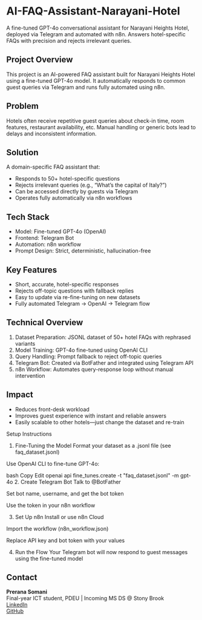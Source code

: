 # AI-FAQ-Assistant-Narayani-Hotel

A fine-tuned GPT-4o conversational assistant for Narayani Heights Hotel, deployed via Telegram and automated with n8n. Answers hotel-specific FAQs with precision and rejects irrelevant queries.

## Project Overview

This project is an AI-powered FAQ assistant built for Narayani Heights Hotel using a fine-tuned GPT-4o model. It automatically responds to common guest queries via Telegram and runs fully automated using n8n.

## Problem

Hotels often receive repetitive guest queries about check-in time, room features, restaurant availability, etc. Manual handling or generic bots lead to delays and inconsistent information.

## Solution

A domain-specific FAQ assistant that:
- Responds to 50+ hotel-specific questions
- Rejects irrelevant queries (e.g., “What’s the capital of Italy?”)
- Can be accessed directly by guests via Telegram
- Operates fully automatically via n8n workflows

## Tech Stack

- Model: Fine-tuned GPT-4o (OpenAI)
- Frontend: Telegram Bot
- Automation: n8n workflow
- Prompt Design: Strict, deterministic, hallucination-free

## Key Features

- Short, accurate, hotel-specific responses
- Rejects off-topic questions with fallback replies
- Easy to update via re-fine-tuning on new datasets
- Fully automated Telegram → OpenAI → Telegram flow

## Technical Overview

1. Dataset Preparation: JSONL dataset of 50+ hotel FAQs with rephrased variants
2. Model Training: GPT-4o fine-tuned using OpenAI CLI
3. Query Handling: Prompt fallback to reject off-topic queries
4. Telegram Bot: Created via BotFather and integrated using Telegram API
5. n8n Workflow: Automates query-response loop without manual intervention

## Impact

- Reduces front-desk workload
- Improves guest experience with instant and reliable answers
- Easily scalable to other hotels—just change the dataset and re-train

Setup Instructions
1. Fine-Tuning the Model
Format your dataset as a .jsonl file (see faq_dataset.jsonl)

Use OpenAI CLI to fine-tune GPT-4o:

bash
Copy
Edit
openai api fine_tunes.create -t "faq_dataset.jsonl" -m gpt-4o
2. Create Telegram Bot
Talk to @BotFather

Set bot name, username, and get the bot token

Use the token in your n8n workflow

3. Set Up n8n
Install or use n8n Cloud

Import the workflow (n8n_workflow.json)

Replace API key and bot token with your values

4. Run the Flow
Your Telegram bot will now respond to guest messages using the fine-tuned model

## Contact

**Prerana Somani**  
Final-year ICT student, PDEU | Incoming MS DS @ Stony Brook  
[LinkedIn](https://www.linkedin.com/in/prerana-somani-672241256/)  
[GitHub](https://github.com/PreranaSomani)
